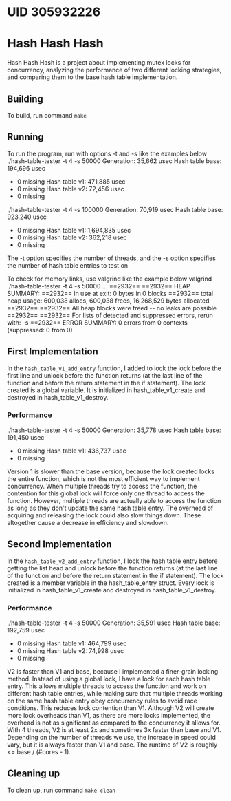 # UID 305932226

# Hash Hash Hash
Hash Hash Hash is a project about implementing mutex locks for concurrency, analyzing the performance of two different locking strategies, and comparing them to the base hash table implementation.

## Building
To build, run command `make`

## Running
To run the program, run with options -t and -s like the examples below
./hash-table-tester -t 4 -s 50000
Generation: 35,662 usec
Hash table base: 194,696 usec
  - 0 missing
Hash table v1: 471,885 usec
  - 0 missing
Hash table v2: 72,456 usec
  - 0 missing

./hash-table-tester -t 4 -s 100000
Generation: 70,919 usec
Hash table base: 923,240 usec
  - 0 missing
Hash table v1: 1,694,835 usec
  - 0 missing
Hash table v2: 362,218 usec
  - 0 missing

The -t option specifies the number of threads, and the -s option specifies the number of hash table entries to test on

To check for memory links, use valgrind like the example below
valgrind ./hash-table-tester -t 4 -s 50000
...
==2932== 
==2932== HEAP SUMMARY:
==2932==     in use at exit: 0 bytes in 0 blocks
==2932==   total heap usage: 600,038 allocs, 600,038 frees, 16,268,529 bytes allocated
==2932== 
==2932== All heap blocks were freed -- no leaks are possible
==2932== 
==2932== For lists of detected and suppressed errors, rerun with: -s
==2932== ERROR SUMMARY: 0 errors from 0 contexts (suppressed: 0 from 0)

## First Implementation
In the `hash_table_v1_add_entry` function, I added to lock the lock before the first line and unlock before the function returns (at the last line of the function and before the return statement in the if statement). The lock created is a global variable. It is initialized in hash_table_v1_create and destroyed in hash_table_v1_destroy.

### Performance
./hash-table-tester -t 4 -s 50000
Generation: 35,778 usec
Hash table base: 191,450 usec
  - 0 missing
Hash table v1: 436,737 usec
  - 0 missing

Version 1 is slower than the base version, because the lock created locks the entire function, which is not the most efficient way to implement concurrency. When multiple threads try to access the function, the contention for this global lock will force only one thread to access the function. However, multiple threads are actually able to access the function as long as they don't update the same hash table entry. The overhead of acquiring and releasing the lock could also slow things down. These altogether cause a decrease in efficiency and slowdown. 

## Second Implementation
In the `hash_table_v2_add_entry` function, I lock the hash table entry before getting the list head and unlock before the function returns (at the last line of the function and before the return statement in the if statement). The lock created is a member variable in the hash_table_entry struct. Every lock is initialized in hash_table_v1_create and destroyed in hash_table_v1_destroy.

### Performance
./hash-table-tester -t 4 -s 50000
Generation: 35,591 usec
Hash table base: 192,759 usec
  - 0 missing
Hash table v1: 464,799 usec
  - 0 missing
Hash table v2: 74,998 usec
  - 0 missing

V2 is faster than V1 and base, because I implemented a finer-grain locking method. Instead of using a global lock, I have a lock for each hash table entry. This allows multiple threads to access the function and work on different hash table entries, while making sure that multiple threads working on the same hash table entry obey concurrency rules to avoid race conditions. This reduces lock contention than V1. Although V2 will create more lock overheads than V1, as there are more locks implemented, the overhead is not as significant as compared to the concurrency it allows for. With 4 threads, V2 is at least 2x and sometimes 3x faster than base and V1. Depending on the number of threads we use, the increase in speed could vary, but it is always faster than V1 and base. The runtime of V2 is roughly <= base / (#cores - 1).

## Cleaning up
To clean up, run command `make clean`
